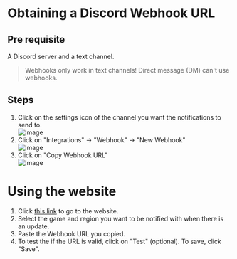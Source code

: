 # Obtaining a Discord Webhook URL

## Pre requisite

A Discord server and a text channel.  
> Webhooks only work in text channels! Direct message (DM) can't use webhooks.
>
## Steps

1. Click on the settings icon of the channel you want the notifications to send to.  
![image](https://github.com/seriaati/hoyo-update-notifier/assets/61446626/09e594e2-f6e5-457e-bbc6-e3afc948634b)
2. Click on "Integrations" -> "Webhook" -> "New Webhook"  
![image](https://github.com/seriaati/hoyo-update-notifier/assets/61446626/1a7a87f2-31fb-4d3d-b069-39fe41a033b4)
3. Click on "Copy Webhook URL"  
![image](https://github.com/seriaati/hoyo-update-notifier/assets/61446626/f391910a-7e3b-40aa-851e-663b47000afe)

# Using the website

1. Click [this link](https://hoyo-update-notifier.seriaati.xyz) to go to the website.
2. Select the game and region you want to be notified with when there is an update.
3. Paste the Webhook URL you copied.
4. To test the if the URL is valid, click on "Test" (optional). To save, click "Save".
